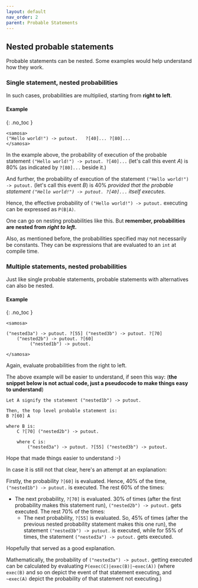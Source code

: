 ```yaml
---
layout: default
nav_order: 2
parent: Probable Statements
---
```


## Nested probable statements

Probable statements can be nested. Some examples would help understand how they work.

### Single statement, nested probabilities

In such cases, probabilities are multiplied, starting from **right to left**.

#### Example
{: .no_toc }

```
<samosa>
("Hello world!") -> putout.   ?[40]... ?[80]...
</samosa>
```

In the example above, the probability of execution of the probable statement `("Hello world!") -> putout. ?[40]...` (let's call this event _A_) is 80% (as indicated by `?[80]...` beside it.)

And further, the probability of execution of the statement `("Hello world!") -> putout.` (let's call this event _B_) is 40% _provided that the probable statement `("Hello world!") -> putout. ?[40]...` itself executes_.

Hence, the effective probability of `("Hello world!") -> putout.` executing can be expressed as `P(B|A)`.

One can go on nesting probabilities like this. But **remember, probabilities are nested from _right to left_.**

Also, as mentioned before, the probabilities specified may not necessarily be constants. They can be expressions that are evaluated to an `int` at compile time.

### Multiple statements, nested probabilities

Just like single probable statements, probable statements with alternatives can also be nested.

#### Example
{: .no_toc }

```
<samosa>

("nested3a") -> putout. ?[55] ("nested3b") -> putout. ?[70]
    ("nested2b") -> putout. ?[60]
         ("nested1b") -> putout.

</samosa>
```

Again, evaluate probabilities from the right to left.

The above example will be easier to understand, if seen this way:
(**the snippet below is not actual code, just a pseudocode to make things easy to understand**)
```
Let A signify the statement ("nested1b") -> putout.

Then, the top level probable statement is:
B ?[60] A

where B is:
    C ?[70] ("nested2b") -> putout.

    where C is:
        ("nested3a") -> putout. ?[55] ("nested3b") -> putout.  
```

Hope that made things easier to understand :-)

In case it is still not that clear, here's an attempt at an explanation:

Firstly, the probability `?[60]` is evaluated. Hence, 40% of the time, `("nested1b") -> putout.` is executed.
The rest 60% of the times:
* The next probability, `?[70]` is evaluated. 30% of times (after the first probability makes this statement run), `("nested2b") -> putout.` gets executed. The rest 70% of the times:
    * The next probability, `?[55]` is evaluated. So, 45% of times (after the previous nested probability statement makes this one run), the statement `("nested3b") -> putout.` is executed, while for 55% of times, the statement `("nested3a") -> putout.` gets executed.

Hopefully that served as a good explanation.

Mathematically, the probability of `("nested3a") -> putout.` getting executed can be calculated by evaluating `P(exec(C)|exec(B)|~exec(A))` (where `exec(B)` and so on depict the event of that statement executing, and `~exec(A)` depict the probability of that statement not executing.)